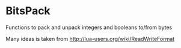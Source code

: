 BitsPack
========

Functions to pack and unpack integers and booleans to/from bytes

Many ideas is taken from http://lua-users.org/wiki/ReadWriteFormat
